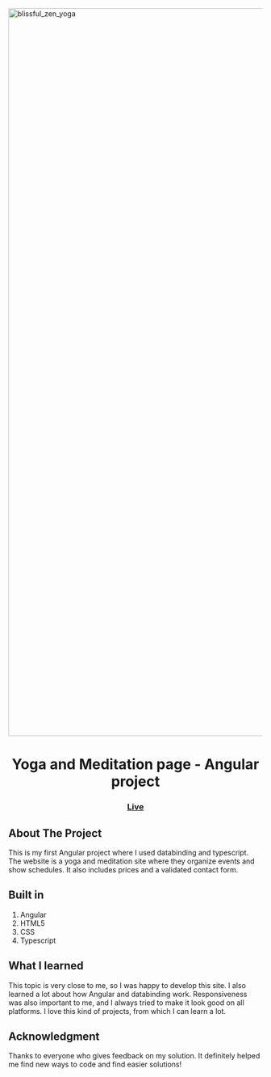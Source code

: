 <img width="1440" alt="blissful_zen_yoga" src="https://github.com/kokenydaniel/Blissful-Zen-Yoga/assets/129154129/ac9735cf-07f0-439d-afd8-8d1a372b8cb8">

<h1 align="center">Yoga and Meditation page - Angular project </h1>

### <h3 align="center"> [Live](https://blissful-zen-yoga.vercel.app)</h3>

## About The Project

This is my first Angular project where I used databinding and typescript. The website is a yoga and meditation site where they organize events and show schedules. It also includes prices and a validated contact form.

## Built in

1. Angular
2. HTML5
3. CSS
4. Typescript


## What I learned

This topic is very close to me, so I was happy to develop this site. I also learned a lot about how Angular and databinding work. Responsiveness was also important to me, and I always tried to make it look good on all platforms.
I love this kind of projects, from which I can learn a lot.

## Acknowledgment

Thanks to everyone who gives feedback on my solution. It definitely helped me find new ways to code and find easier solutions!
